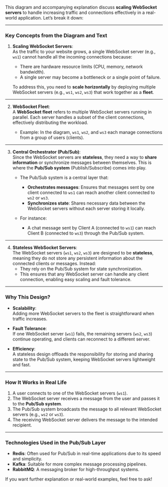 This diagram and accompanying explanation discuss **scaling WebSocket servers** to handle increasing traffic and connections effectively in a real-world application. Let’s break it down:

---

### **Key Concepts from the Diagram and Text**
1. **Scaling WebSocket Servers**:  
   As the traffic to your website grows, a single WebSocket server (e.g., `ws1`) cannot handle all the incoming connections because:
   - There are hardware resource limits (CPU, memory, network bandwidth).
   - A single server may become a bottleneck or a single point of failure.

   To address this, you need to **scale horizontally** by deploying multiple WebSocket servers (e.g., `ws1`, `ws2`, `ws3`) that work together as a **fleet**.

---

2. **WebSocket Fleet**:  
   A **WebSocket fleet** refers to multiple WebSocket servers running in parallel. Each server handles a subset of the client connections, effectively distributing the workload.

   - Example: In the diagram, `ws1`, `ws2`, and `ws3` each manage connections from a group of users (clients).

---

3. **Central Orchestrator (Pub/Sub)**:  
   Since the WebSocket servers are **stateless**, they need a way to **share information** or synchronize messages between themselves. This is where the **Pub/Sub system** (Publish/Subscribe) comes into play.

   - The Pub/Sub system is a central layer that:
     - **Orchestrates messages**: Ensures that messages sent by one client connected to `ws1` can reach another client connected to `ws2` or `ws3`.
     - **Synchronizes state**: Shares necessary data between the WebSocket servers without each server storing it locally.

   - For instance:
     - A chat message sent by Client A (connected to `ws1`) can reach Client B (connected to `ws3`) through the Pub/Sub system.

---

4. **Stateless WebSocket Servers**:  
   The WebSocket servers (`ws1`, `ws2`, `ws3`) are designed to be **stateless**, meaning they do not store any persistent information about the connected clients or messages. Instead:
   - They rely on the Pub/Sub system for state synchronization.
   - This ensures that any WebSocket server can handle any client connection, enabling easy scaling and fault tolerance.

---

### **Why This Design?**
- **Scalability**:  
   Adding more WebSocket servers to the fleet is straightforward when traffic increases.
  
- **Fault Tolerance**:  
   If one WebSocket server (`ws1`) fails, the remaining servers (`ws2`, `ws3`) continue operating, and clients can reconnect to a different server.

- **Efficiency**:  
   A stateless design offloads the responsibility for storing and sharing state to the Pub/Sub system, keeping WebSocket servers lightweight and fast.

---

### **How It Works in Real Life**
1. A user connects to one of the WebSocket servers (`ws1`).
2. The WebSocket server receives a message from the user and passes it to the **Pub/Sub system**.
3. The Pub/Sub system broadcasts the message to all relevant WebSocket servers (e.g., `ws2` or `ws3`).
4. The receiving WebSocket server delivers the message to the intended recipient.

---

### **Technologies Used in the Pub/Sub Layer**
- **Redis**: Often used for Pub/Sub in real-time applications due to its speed and simplicity.
- **Kafka**: Suitable for more complex message processing pipelines.
- **RabbitMQ**: A messaging broker for high-throughput systems.

If you want further explanation or real-world examples, feel free to ask!